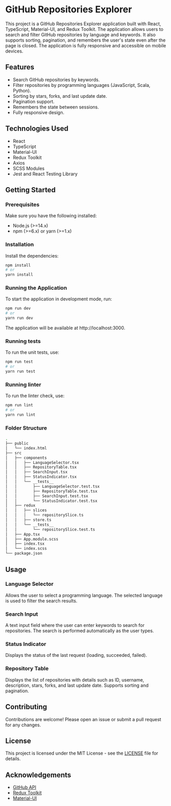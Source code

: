 # GitHub Repositories Explorer

This project is a GitHub Repositories Explorer application built with React, TypeScript, Material-UI, and Redux Toolkit. The application allows users to search and filter GitHub repositories by language and keywords. It also supports sorting, pagination, and remembers the user's state even after the page is closed. The application is fully responsive and accessible on mobile devices.

## Features

- Search GitHub repositories by keywords.
- Filter repositories by programming languages (JavaScript, Scala, Python).
- Sorting by stars, forks, and last update date.
- Pagination support.
- Remembers the state between sessions.
- Fully responsive design.

## Technologies Used

- React
- TypeScript
- Material-UI
- Redux Toolkit
- Axios
- SCSS Modules
- Jest and React Testing Library

## Getting Started

### Prerequisites

Make sure you have the following installed:

- Node.js (>=14.x)
- npm (>=6.x) or yarn (>=1.x)

### Installation

Install the dependencies:
   ```bash
   npm install
   # or
   yarn install
   ```

### Running the Application

To start the application in development mode, run:

```bash
npm run dev
# or
yarn run dev
```
The application will be available at http://localhost:3000.

### Running tests

To run the unit tests, use:

```bash
npm run test
# or
yarn run test
```

### Running linter

To run the linter check, use:

```bash
npm run lint
# or
yarn run lint
```

### Folder Structure
```bash
.
├── public
│   └── index.html
├── src
│   ├── components
│   │   ├── LanguageSelector.tsx
│   │   ├── RepositoryTable.tsx
│   │   ├── SearchInput.tsx
│   │   ├── StatusIndicator.tsx
│   │   └── __tests__
│   │       ├── LanguageSelector.test.tsx
│   │       ├── RepositoryTable.test.tsx
│   │       ├── SearchInput.test.tsx
│   │       └── StatusIndicator.test.tsx
│   ├── redux
│   │   ├── slices
│   │   │   └── repositorySlice.ts
│   │   ├── store.ts
│   │   └── __tests__
│   │       └── repositorySlice.test.ts
│   ├── App.tsx
│   ├── App.module.scss
│   ├── index.tsx
│   └── index.scss
└── package.json

```


## Usage

### Language Selector

Allows the user to select a programming language. The selected language is used to filter the search results.

### Search Input

A text input field where the user can enter keywords to search for repositories. The search is performed automatically as the user types.

### Status Indicator

Displays the status of the last request (loading, succeeded, failed).

### Repository Table

Displays the list of repositories with details such as ID, username, description, stars, forks, and last update date. Supports sorting and pagination.

## Contributing

Contributions are welcome! Please open an issue or submit a pull request for any changes.

## License

This project is licensed under the MIT License - see the [LICENSE](LICENSE) file for details.

## Acknowledgements

- [GitHub API](https://developer.github.com/v3/)
- [Redux Toolkit](https://redux-toolkit.js.org/)
- [Material-UI](https://material-ui.com/)
